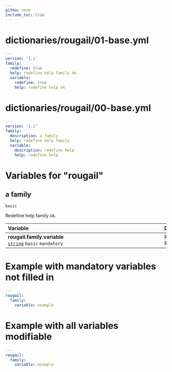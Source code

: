 ```yaml
---
gitea: none
include_toc: true
---
```

# dictionaries/rougail/01-base.yml

```yaml
---
version: '1.1'
family:
  redefine: true
  help: redefine help family ok
  variable:
    redefine: true
    help: redefine help ok
```
# dictionaries/rougail/00-base.yml

```yaml
---
version: '1.1'
family:
  description: a family
  help: redefine help family
  variable:
    description: redefine help
    help: redefine help
```
# Variables for "rougail"

## a family

`basic`


Redefine help family ok.

| Variable&nbsp;&nbsp;&nbsp;&nbsp;&nbsp;&nbsp;&nbsp;&nbsp;&nbsp;&nbsp;&nbsp;&nbsp;&nbsp;&nbsp;&nbsp;&nbsp;&nbsp;&nbsp;&nbsp;&nbsp;&nbsp;&nbsp;&nbsp;&nbsp;&nbsp;&nbsp;&nbsp;&nbsp;&nbsp;&nbsp;&nbsp;&nbsp;&nbsp;&nbsp;&nbsp;&nbsp;&nbsp;&nbsp;&nbsp;&nbsp;&nbsp;&nbsp;&nbsp;&nbsp;&nbsp;&nbsp;&nbsp;&nbsp;&nbsp;&nbsp;&nbsp;&nbsp;&nbsp;&nbsp;&nbsp;&nbsp;&nbsp;&nbsp;&nbsp;&nbsp;&nbsp;&nbsp;&nbsp;&nbsp;&nbsp;&nbsp;&nbsp;&nbsp;&nbsp;&nbsp;&nbsp;&nbsp;&nbsp;&nbsp;&nbsp;&nbsp;&nbsp;&nbsp;&nbsp;&nbsp;&nbsp;&nbsp;&nbsp;&nbsp;&nbsp;&nbsp;&nbsp;&nbsp;&nbsp;&nbsp;&nbsp;&nbsp;&nbsp;&nbsp;&nbsp;   | Description&nbsp;&nbsp;&nbsp;&nbsp;&nbsp;&nbsp;&nbsp;&nbsp;&nbsp;&nbsp;&nbsp;&nbsp;&nbsp;&nbsp;&nbsp;&nbsp;&nbsp;&nbsp;&nbsp;&nbsp;&nbsp;&nbsp;&nbsp;&nbsp;&nbsp;&nbsp;&nbsp;&nbsp;&nbsp;&nbsp;&nbsp;&nbsp;&nbsp;&nbsp;&nbsp;&nbsp;&nbsp;&nbsp;&nbsp;&nbsp;&nbsp;&nbsp;&nbsp;&nbsp;&nbsp;&nbsp;&nbsp;&nbsp;&nbsp;&nbsp;&nbsp;&nbsp;&nbsp;&nbsp;&nbsp;&nbsp;&nbsp;&nbsp;&nbsp;&nbsp;&nbsp;&nbsp;&nbsp;&nbsp;&nbsp;&nbsp;&nbsp;&nbsp;&nbsp;&nbsp;&nbsp;&nbsp;&nbsp;&nbsp;&nbsp;&nbsp;&nbsp;&nbsp;&nbsp;&nbsp;&nbsp;&nbsp;&nbsp;&nbsp;&nbsp;&nbsp;&nbsp;&nbsp;&nbsp;&nbsp;&nbsp;&nbsp;   |
|------------------------------------------------------------------------------------------------------------------------------------------------------------------------------------------------------------------------------------------------------------------------------------------------------------------------------------------------------------------------------------------------------------------------------------------------------------------------------------------------------------------------------------------------------------------------------------------------------|---------------------------------------------------------------------------------------------------------------------------------------------------------------------------------------------------------------------------------------------------------------------------------------------------------------------------------------------------------------------------------------------------------------------------------------------------------------------------------------------------------------------------------------------------------------------------------------|
| **rougail.family.variable**<br/>[`string`](https://rougail.readthedocs.io/en/latest/variable.html#variables-types) `basic` `mandatory`                                                                                                                                                                                                                                                                                                                                                                                                                                                               | Redefine help.<br/>Redefine help ok.                                                                                                                                                                                                                                                                                                                                                                                                                                                                                                                                                  |


# Example with mandatory variables not filled in

```yaml
---
rougail:
  family:
    variable: example
```
# Example with all variables modifiable

```yaml
---
rougail:
  family:
    variable: example
```
